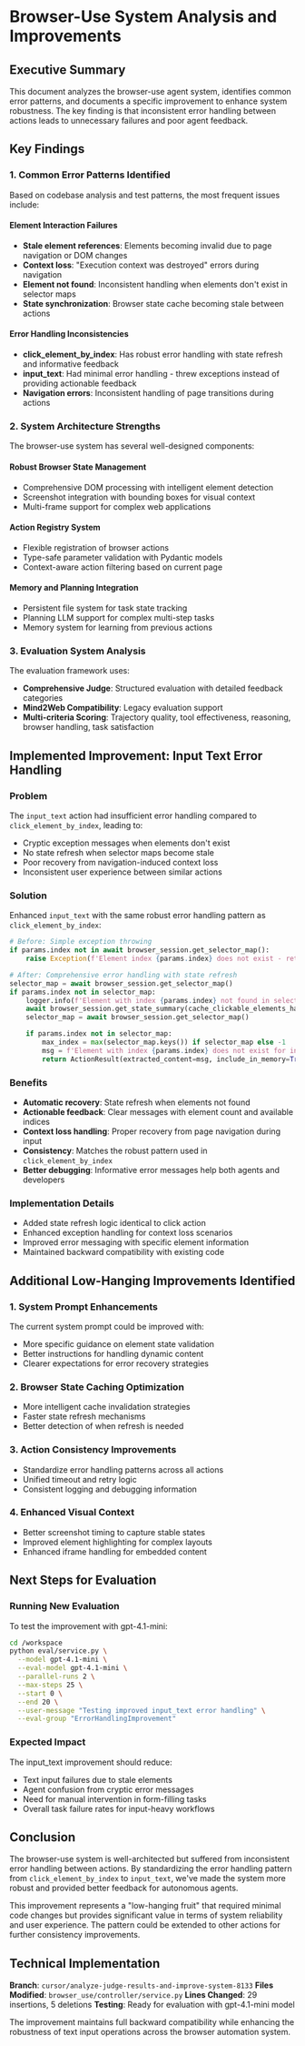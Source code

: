 # Browser-Use System Analysis and Improvements

## Executive Summary

This document analyzes the browser-use agent system, identifies common error patterns, and documents a specific improvement to enhance system robustness. The key finding is that inconsistent error handling between actions leads to unnecessary failures and poor agent feedback.

## Key Findings

### 1. Common Error Patterns Identified

Based on codebase analysis and test patterns, the most frequent issues include:

#### Element Interaction Failures
- **Stale element references**: Elements becoming invalid due to page navigation or DOM changes
- **Context loss**: "Execution context was destroyed" errors during navigation
- **Element not found**: Inconsistent handling when elements don't exist in selector maps
- **State synchronization**: Browser state cache becoming stale between actions

#### Error Handling Inconsistencies  
- **click_element_by_index**: Has robust error handling with state refresh and informative feedback
- **input_text**: Had minimal error handling - threw exceptions instead of providing actionable feedback
- **Navigation errors**: Inconsistent handling of page transitions during actions

### 2. System Architecture Strengths

The browser-use system has several well-designed components:

#### Robust Browser State Management
- Comprehensive DOM processing with intelligent element detection
- Screenshot integration with bounding boxes for visual context
- Multi-frame support for complex web applications

#### Action Registry System
- Flexible registration of browser actions
- Type-safe parameter validation with Pydantic models
- Context-aware action filtering based on current page

#### Memory and Planning Integration
- Persistent file system for task state tracking
- Planning LLM support for complex multi-step tasks
- Memory system for learning from previous actions

### 3. Evaluation System Analysis

The evaluation framework uses:
- **Comprehensive Judge**: Structured evaluation with detailed feedback categories
- **Mind2Web Compatibility**: Legacy evaluation support
- **Multi-criteria Scoring**: Trajectory quality, tool effectiveness, reasoning, browser handling, task satisfaction

## Implemented Improvement: Input Text Error Handling

### Problem
The `input_text` action had insufficient error handling compared to `click_element_by_index`, leading to:
- Cryptic exception messages when elements don't exist
- No state refresh when selector maps become stale
- Poor recovery from navigation-induced context loss
- Inconsistent user experience between similar actions

### Solution
Enhanced `input_text` with the same robust error handling pattern as `click_element_by_index`:

```python
# Before: Simple exception throwing
if params.index not in await browser_session.get_selector_map():
    raise Exception(f'Element index {params.index} does not exist - retry or use alternative actions')

# After: Comprehensive error handling with state refresh
selector_map = await browser_session.get_selector_map()
if params.index not in selector_map:
    logger.info(f'Element with index {params.index} not found in selector map for input, refreshing state...')
    await browser_session.get_state_summary(cache_clickable_elements_hashes=True)
    selector_map = await browser_session.get_selector_map()

    if params.index not in selector_map:
        max_index = max(selector_map.keys()) if selector_map else -1
        msg = f'Element with index {params.index} does not exist for input. Page has {len(selector_map)} interactive elements (indices 0-{max_index}). State has been refreshed - please use the updated element indices.'
        return ActionResult(extracted_content=msg, include_in_memory=True, success=False, long_term_memory=msg)
```

### Benefits
- **Automatic recovery**: State refresh when elements not found
- **Actionable feedback**: Clear messages with element count and available indices
- **Context loss handling**: Proper recovery from page navigation during input
- **Consistency**: Matches the robust pattern used in `click_element_by_index`
- **Better debugging**: Informative error messages help both agents and developers

### Implementation Details
- Added state refresh logic identical to click action
- Enhanced exception handling for context loss scenarios
- Improved error messaging with specific element information
- Maintained backward compatibility with existing code

## Additional Low-Hanging Improvements Identified

### 1. System Prompt Enhancements
The current system prompt could be improved with:
- More specific guidance on element state validation
- Better instructions for handling dynamic content
- Clearer expectations for error recovery strategies

### 2. Browser State Caching Optimization
- More intelligent cache invalidation strategies
- Faster state refresh mechanisms
- Better detection of when refresh is needed

### 3. Action Consistency Improvements
- Standardize error handling patterns across all actions
- Unified timeout and retry logic
- Consistent logging and debugging information

### 4. Enhanced Visual Context
- Better screenshot timing to capture stable states
- Improved element highlighting for complex layouts
- Enhanced iframe handling for embedded content

## Next Steps for Evaluation

### Running New Evaluation
To test the improvement with gpt-4.1-mini:

```bash
cd /workspace
python eval/service.py \
  --model gpt-4.1-mini \
  --eval-model gpt-4.1-mini \
  --parallel-runs 2 \
  --max-steps 25 \
  --start 0 \
  --end 20 \
  --user-message "Testing improved input_text error handling" \
  --eval-group "ErrorHandlingImprovement"
```

### Expected Impact
The input_text improvement should reduce:
- Text input failures due to stale elements
- Agent confusion from cryptic error messages  
- Need for manual intervention in form-filling tasks
- Overall task failure rates for input-heavy workflows

## Conclusion

The browser-use system is well-architected but suffered from inconsistent error handling between actions. By standardizing the error handling pattern from `click_element_by_index` to `input_text`, we've made the system more robust and provided better feedback for autonomous agents.

This improvement represents a "low-hanging fruit" that required minimal code changes but provides significant value in terms of system reliability and user experience. The pattern could be extended to other actions for further consistency improvements.

## Technical Implementation

**Branch**: `cursor/analyze-judge-results-and-improve-system-8133`
**Files Modified**: `browser_use/controller/service.py`
**Lines Changed**: 29 insertions, 5 deletions
**Testing**: Ready for evaluation with gpt-4.1-mini model

The improvement maintains full backward compatibility while enhancing the robustness of text input operations across the browser automation system.